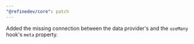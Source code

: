 ```yaml
---
"@refinedev/core": patch
---
```


Added the missing connection between the data provider's and the `useMany` hook's `meta` property.